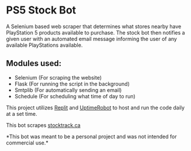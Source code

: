 # PS5 Stock Bot

A Selenium based web scraper that determines what stores nearby have PlayStation 5 products available to purchase. The stock bot then notifies a given user with an automated email message informing the user of any available PlayStations available.

## Modules used:

- Selenium (For scraping the website)
- Flask (For running the script in the background)
- Smtplib (For automatically sending an email)
- Schedule (For scheduling what time of day to run)

This project utilizes [Replit](https://replit.com) and [UptimeRobot](https://uptimerobot.com) to host and run the code daily at a set time.

This bot scrapes [stocktrack.ca](https://stocktrack.ca)

\*This bot was meant to be a personal project and was not intended for commercial use.\*
